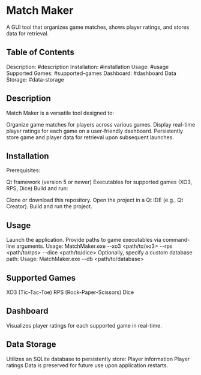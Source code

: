 # Match Maker

A GUI tool that organizes game matches, shows player ratings, and stores data for retrieval.

## Table of Contents

Description: #description
Installation: #installation
Usage: #usage
Supported Games: #supported-games
Dashboard: #dashboard
Data Storage: #data-storage
## Description

Match Maker is a versatile tool designed to:

Organize game matches for players across various games.
Display real-time player ratings for each game on a user-friendly dashboard.
Persistently store game and player data for retrieval upon subsequent launches.
## Installation

Prerequisites:

Qt framework (version 5 or newer)
Executables for supported games (XO3, RPS, Dice)
Build and run:

Clone or download this repository.
Open the project in a Qt IDE (e.g., Qt Creator).
Build and run the project.
## Usage

Launch the application.
Provide paths to game executables via command-line arguments.
Usage: MatchMaker.exe --xo3 <path/to/xo3> --rps <path/to/rps> --dice <path/to/dice>
Optionally, specify a custom database path:
Usage: MatchMaker.exe --db <path/to/database>
## Supported Games

XO3 (Tic-Tac-Toe)
RPS (Rock-Paper-Scissors)
Dice
## Dashboard

Visualizes player ratings for each supported game in real-time.
## Data Storage

Utilizes an SQLite database to persistently store:
Player information
Player ratings
Data is preserved for future use upon application restarts.